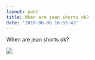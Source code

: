```yaml
---
layout: post
title: When are jean shorts ok?
date: '2010-06-08 16:55:43'
---
```


When are jean shorts ok?

![](http://www.tumblr.com/photo/1280/jsorge/677083975/1/tumblr_l3pgcvd7LD1qzpdrh)
